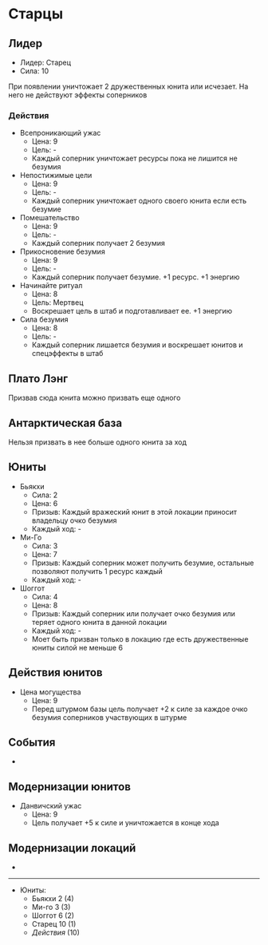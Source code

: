 # Старцы

## Лидер

*   Лидер:  Старец
*   Сила:   10

При появлении уничтожает 2 дружественных юнита или исчезает. На него не действуют эффекты соперников

### Действия

*   Всепроникающий ужас
    *   Цена:   9
    *   Цель:   -
    *   Каждый соперник уничтожает ресурсы пока не лишится не безумия
*   Непостижимые цели
    *   Цена:   9
    *   Цель:   -
    *   Каждый соперник уничтожает одного своего юнита если есть безумие
*   Помешательство
    *   Цена:   9
    *   Цель:   -
    *   Каждый соперник получает 2 безумия
*   Прикосновение безумия
    *   Цена:   9
    *   Цель:   -
    *   Каждый соперник получает безумие. +1 ресурс. +1 энергию
*   Начинайте ритуал
    *   Цена:   8
    *   Цель:   Мертвец
    *   Воскрешает цель в штаб и подготавливает ее. +1 энергию
*   Сила безумия
    *   Цена:   8
    *   Цель:   -
    *   Каждый соперник лишается безумия и воскрешает юнитов и спецэффекты в штаб

## Плато Лэнг

Призвав сюда юнита можно призвать еще одного

## Антарктическая база

Нельзя призвать в нее больше одного юнита за ход

## Юниты

*   Бьякхи
    *   Сила:       2
    *   Цена:       6
    *   Призыв:     Каждый вражеский юнит в этой локации приносит владельцу очко безумия
    *   Каждый ход: -
*   Ми-Го
    *   Сила:       3
    *   Цена:       7
    *   Призыв:     Каждый соперник может получить безумие, остальные позволяют получить 1 ресурс каждый
    *   Каждый ход: -
*   Шоггот
    *   Сила:       4
    *   Цена:       8
    *   Призыв:     Каждый соперник или получает очко безумия или теряет одного юнита в данной локации
    *   Каждый ход: -
    *   Моет быть призван только в локацию где есть дружественные юниты силой не меньше 6

## Действия юнитов

*   Цена могущества
    *   Цена:   9
    *   Перед штурмом базы цель получает +2 к силе за каждое очко безумия соперников участвующих в штурме

## События

-

## Модернизации юнитов

*   Данвичский ужас
    *   Цена:   9
    *   Цель получает +5 к силе и уничтожается в конце хода

## Модернизации локаций

-

----

*   Юниты:
    *   Бьякхи              2   (4)
    *   Ми-го               3   (3)
    *   Шоггот              6   (2)
    *   Старец              10  (1)
    *   *Действия*          (10)
